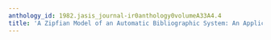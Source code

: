 ```yaml
---
anthology_id: 1982.jasis_journal-ir0anthology0volumeA33A4.4
title: 'A Zipfian Model of an Automatic Bibliographic System: An Application to MEDLINE'
---
```

